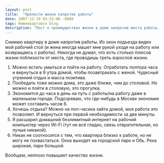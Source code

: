 ```yaml
---
layout: post
title:  "Прелести жизни напротив работы"
date: 2007-12-19 03:32:00 -0000
tags: Нижневартовск blog
description: "Пост о преимуществах жизни в доме напротив места работы. С широким распространением удалённой работы это уже не так актуально."
---
```


Снимаю квартиру в доме напротив работы. Из окон подъезда виден мой рабочий стол (и жена иногда машет мне рукой уходя на работу или возвращаясь с работы). Никогда не думал, что есть столько плюсов жизни поблизости от места, где проводишь треть взрослой жизни.

1. Можно встать умыться и пойти на работу. Отработать полтора часа и вернуться в 9 утра домой, чтобы позавтракать с женой. Чудесный утренний отдых и масса позитива.
2. Пообедать тоже можно дома, это даже ближе, чем до столовой. Но можно и пойти в столовую, это прогулка.
3. Экономится до часа в день на путь с работы/на работу даже в маленьком городе. Подозреваю, что где-нибудь в Москве экономия может составить часов 6.
4. Хочешь отдыха? Можно на пол-часика зайти домой, моя работа это позволяет. И вернуться при первой необходимости за две минуты.
5. Я расшарил домашний безлимитный интернет на рабочий компьютер через Wi-Fi (тут не всё гладко, связь отвратительная, но лучше никакой).
6. Никак не соотносится с тем, что квартира близко к работе, но не могу не похвастаться. Окна выходят на городской парк и Обь. Река широкая, парк большой.

Вообщем, неплохо повышает качество жизни.